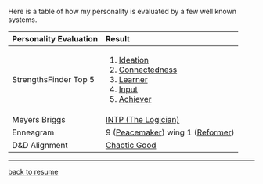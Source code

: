 
Here is a table of how my personality is evaluated by a few well known systems.

| Personality Evaluation | Result |
| :--------------------- | :------|
| StrengthsFinder Top 5        | <ol><li>[Ideation](Ideation.pdf)</li><li>[Connectedness](Connectedness.pdf)</li><li>[Learner](Learner.pdf)</li><li>[Input](Input.pdf)</li><li>[Achiever](Achiever.pdf)</li></ol>|
| Meyers Briggs        | [INTP (The Logician)](intp-profile.pdf) |
| Enneagram            | 9 ([Peacemaker](https://www.enneagraminstitute.com/type-9/)) wing 1 ([Reformer](https://www.enneagraminstitute.com/type-1/))|
| D&D Alignment        | [Chaotic Good](https://en.wikipedia.org/wiki/Alignment_(Dungeons_%26_Dragons)#Chaotic_good) |

-------

[back to resume](../README.md)
